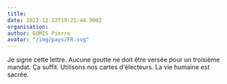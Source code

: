 ```yaml
---
title: 
date: 2022-12-22T19:21:44.900Z
organisation: 
author: GOMIS Pierre 
avatar: "/img/pays/FR.svg"
---
```


Je signe cette lettre. Aucune goutte ne doit être versée pour un troisième mandat. Ça suffit. 
Utilisons nos cartes d'électeurs. La vie humaine est sacrée. 